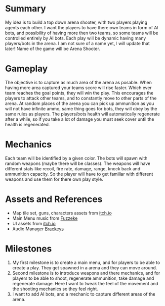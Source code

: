 # Summary
My idea is to build a top down arena shooter, with two players playing agents each other. I want the players to have there own teams in form of AI bots, and possibility of having more then two teams, so some teams will be controlled entirely by AI bots. Each play will be dynamic having many players/bots in the arena. I am not sure of a name yet, I will update that later! Name of the game will be Arena Shooter.

# Gameplay
The objective is to capture as much area of the arena as posable. When having more area captured your teams score will rise faster. Which ever team reaches the goal points, they will win the play. This encourages the players to attack other teams, and to constantly move to other parts of the arena. At random places of the arena you can pick up ammunition as you will not have infinite ammo, same thing goes for bots, they will obey by the same rules as players. The players/bots health will automatically regenerate after a while, so if you take a lot of damage you must seek cover until the health is regenerated. 

# Mechanics
Each team will be identified by a given color. The bots will spawn with random weapons (maybe there will be classes). The weapons will have different stats like recoil, fire rate, damage, range, knock back and ammunition capacity. So the player will have to get familiar with different weapons and use them for there own play style.

# Assets and References
* Map tile set, guns, characters assets from [itch.io](https://laplas-games-inc.itch.io/top-down-shooter-asset-pack)
* Main Menu music from [Fuzzeke](https://www.youtube.com/watch?v=y3pGVWZTo6w)
* UI assets from [itch.io](https://wenrexa.itch.io/ui-different03)
* Audio Manager [Brackeys](https://www.youtube.com/watch?v=6OT43pvUyfY)

# Milestones
1. My first milestone is to create a main menu, and for players to be able to create a play. They get spawned in a arena and they can move around.
2. Second milestone is to introduce weapons and there mechanics, and for players to be able to shoot, regenerate ammunition, take damage and regenerate damage. Here I want to tweak the feel of the movement and the shooting mechanics so they feel right.
3. I want to add AI bots, and a mechanic to capture different areas of the arena.